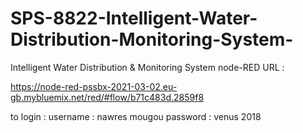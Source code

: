 # SPS-8822-Intelligent-Water-Distribution-Monitoring-System-
Intelligent Water Distribution &amp; Monitoring System 
node-RED URL :

https://node-red-pssbx-2021-03-02.eu-gb.mybluemix.net/red/#flow/b71c483d.2859f8

to login :
username : nawres mougou
password : venus 2018
